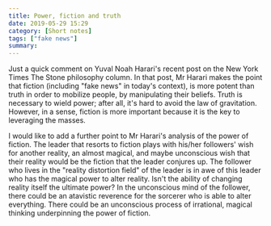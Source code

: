 ```yaml
---
title: Power, fiction and truth
date: 2019-05-29 15:29
category: [Short notes]
tags: ["fake news"]
summary: 
---
```

Just a quick comment on Yuval Noah Harari's recent post on the New York Times The Stone philosophy column. In that post, Mr Harari makes the point that fiction (including "fake news" in today's context), is more potent than truth in order to mobilize people, by manipulating their beliefs. Truth is necessary to wield power; after all, it's hard to avoid the law of gravitation. However, in a sense, fiction is more important because it is the key to leveraging the masses. 

I would like to add a further point to Mr Harari's analysis of the power of fiction. The leader that resorts to fiction plays with his/her followers' wish for another reality, an almost magical, and maybe unconscious wish that their reality would be the fiction that the leader conjures up. The follower who lives in the "reality distortion field" of the leader is in awe of this leader who has the magical power to alter reality. Isn't the ability of changing reality itself the ultimate power? In the unconscious mind of the follower, there could be an atavistic reverence for the sorcerer who is able to alter everything. There could be an unconscious process of irrational, magical thinking underpinning the power of fiction.

